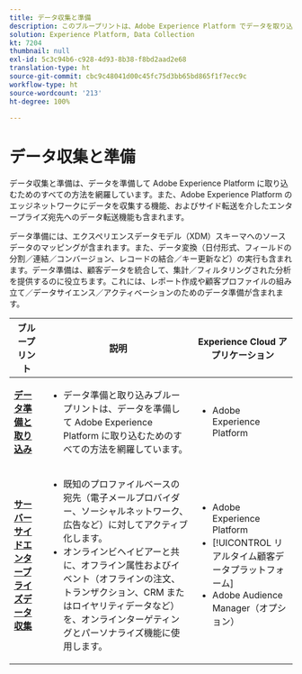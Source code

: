 ```yaml
---
title: データ収集と準備
description: このブループリントは、Adobe Experience Platform でデータを取り込んで準備するためのすべての方法を示しています。
solution: Experience Platform, Data Collection
kt: 7204
thumbnail: null
exl-id: 5c3c94b6-c928-4d93-8b38-f8bd2aad2e68
translation-type: ht
source-git-commit: cbc9c48041d00c45fc75d3bb65bd865f1f7ecc9c
workflow-type: ht
source-wordcount: '213'
ht-degree: 100%

---
```


# データ収集と準備

データ収集と準備は、データを準備して Adobe Experience Platform に取り込むためのすべての方法を網羅しています。また、Adobe Experience Platform のエッジネットワークにデータを収集する機能、およびサイド転送を介したエンタープライズ宛先へのデータ転送機能も含まれます。

データ準備には、エクスペリエンスデータモデル（XDM）スキーマへのソースデータのマッピングが含まれます。また、データ変換（日付形式、フィールドの分割／連結／コンバージョン、レコードの結合／キー更新など）の実行も含まれます。データ準備は、顧客データを統合して、集計／フィルタリングされた分析を提供するのに役立ちます。これには、レポート作成や顧客プロファイルの組み立て／データサイエンス／アクティベーションのためのデータ準備が含まれます。

| ブループリント | 説明 | Experience Cloud アプリケーション |
|---|---|---|
| **[データ準備と取り込み](ingestion.md)** | <ul><li>データ準備と取り込みブループリントは、データを準備して Adobe Experience Platform に取り込むためのすべての方法を網羅しています。</ul></li> | <ul><li> Adobe Experience Platform </ul></li> |
| **[サーバーサイドエンタープライズデータ収集](server-side-collection.md)** | <ul><li>既知のプロファイルベースの宛先（電子メールプロバイダー、ソーシャルネットワーク、広告など）に対してアクティブ化します。 </li><li>オンラインビヘイビアーと共に、オフライン属性およびイベント（オフラインの注文、トランザクション、CRM またはロイヤリティデータなど）を、オンラインターゲティングとパーソナライズ機能に使用します。</li></ul> | <ul><li>Adobe Experience Platform</li><li> [!UICONTROL リアルタイム顧客データプラットフォーム]</li><li>Adobe Audience Manager（オプション）</li></ul> |
